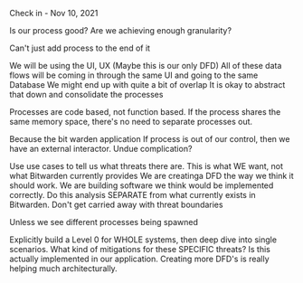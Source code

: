 Check in - Nov 10, 2021

Is our process good?
Are we achieving enough granularity?


Can't just add process to the end of it

We will be using the UI, UX (Maybe this is our only DFD)
All of these data flows will be coming in through the same UI and going to the same Database
We might end up with quite a bit of overlap
It is okay to abstract that down and consolidate the processes

Processes are code based, not function based.
If the process shares the same memory space, there's no need to separate processes out.

Because the bit warden application 
If process is out of our control, then we have an external interactor.
Undue complication?

Use use cases to tell us what threats there are.
This is what WE want, not what Bitwarden currently provides
We are creatinga  DFD the way we think it should work.
We are building software we think would be implemented correctly.
Do this analysis SEPARATE from what currently exists in Bitwarden.
Don't get carried away with threat boundaries

Unless we see different processes being spawned

Explicitly build a Level 0 for WHOLE systems, then deep dive into single scenarios.
What kind of mitigations for these SPECIFIC threats?
Is this actually implemented in our application.
Creating more DFD's is really helping much architecturally.
